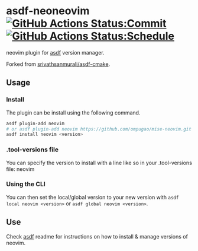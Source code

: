 # asdf-neoneovim [![GitHub Actions Status:Commit](https://github.com/ompugao/mise-neovim/workflows/Commit%20workflow/badge.svg)](https://github.com/ompugao/mise-neovim/actions?query=workflow%3A%22Commit+workflow%22) [![GitHub Actions Status:Schedule](https://github.com/ompugao/mise-neovim/workflows/Schedule%20workflow/badge.svg)](https://github.com/ompugao/mise-neovim/actions?query=workflow%3A%22Schedule+workflow%22)

neovim plugin for [asdf](https://github.com/asdf-vm/asdf) version manager.

Forked from [srivathsanmurali/asdf-cmake](https://github.com/srivathsanmurali/asdf-cmake).

## Usage

### Install

The plugin can be install using the following command.

```sh
asdf plugin-add neovim
# or asdf plugin-add neovim https://github.com/ompugao/mise-neovim.git
asdf install neovim <version>
```
### .tool-versions file

You can specify the version to install with a line like so in your .tool-versions file:
neovim <version>

### Using the CLI

You can then set the local/global version to your new version with `asdf local neovim <version>` or `asdf global neovim <version>`.

## Use

Check [asdf](https://github.com/asdf-vm/asdf) readme for instructions on how to install & manage versions of neovim.
